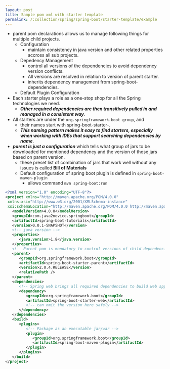 ```yaml
---
layout: post
title: Sample pom xml with starter template
permalink: /:collection/spring/spring-boot/starter-template/example
---
```


- parent pom declarations allows us to manage following things for multiple child projects.
    - Configuration
        - maintain consistency in java version and other related properties accross all sub projects.
    - Depedency Management
        - control all versions of the dependencies to avoid dependency version conflicts.
        - All versions are resolved in relation to version of parent starter.
        - inherits dependency management from spring-boot-dependencies.
    - Default Plugin Configuration
- Each starter plays a role as a one-stop shop for all the Spring technologies we need.
  - ***Other required dependencies are then transitively pulled in and managed in a consistent way***.
- All starters are under the `org.springframework.boot group`, and 
  - their names start with spring-boot-starter-.
  - ***This naming pattern makes it easy to find starters, especially when working with IDEs that support searching dependencies by name***.
- ***parent is just a configuration*** which tells what group of jars to be downloaded for mentioned dependency and the version of those jars based on parent version.
  - these preset list of combination of jars that work well without any issues is called **Bill of Materials**
  - Default configuration of spring boot plugin is defined in `spring-boot-maven-plugin`
    - allows command `mvn spring-boot:run`

```xml
<?xml version="1.0" encoding="UTF-8"?>
<project xmlns="http://maven.apache.org/POM/4.0.0"
 xmlns:xsi="http://www.w3.org/2001/XMLSchema-instance"
 xsi:schemaLocation="http://maven.apache.org/POM/4.0.0 http://maven.apache.org/xsd/maven-4.0.0.xsd">
   <modelVersion>4.0.0</modelVersion>
   <groupId>com.java2novice.springboot</groupId>
   <artifactId>spring-boot-tutorials</artifactId>
   <version>0.0.1-SNAPSHOT</version>
   <!-- java version -->
   <properties>
      <java.version>1.8</java.version>
   </properties>
   <!-- Parent pom is mandatory to control versions of child dependencies -->
   <parent>
      <groupId>org.springframework.boot</groupId>
      <artifactId>spring-boot-starter-parent</artifactId>
      <version>2.0.4.RELEASE</version>
      <relativePath />
   </parent>
   <dependencies>
      <!-- Spring web brings all required dependencies to build web application.(Tomcat, Spring MVC etc) -->
      <dependency>
         <groupId>org.springframework.boot</groupId>
         <artifactId>spring-boot-starter-web</artifactId>
         <!-- can omit the version here safely -->
      </dependency>
   </dependencies>
   <build>
      <plugins>
         <!-- Package as an executable jar/war -->
         <plugin>
            <groupId>org.springframework.boot</groupId>
            <artifactId>spring-boot-maven-plugin</artifactId>
         </plugin>
      </plugins>
   </build>
</project>
```
